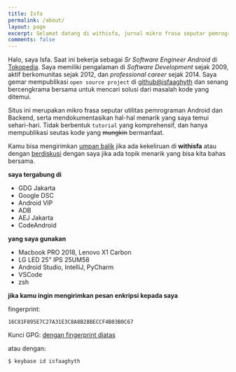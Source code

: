 ```yaml
---
title: Isfa 
permalink: /about/
layout: page
excerpt: Selamat datang di withisfa, jurnal mikro frasa seputar pemrograman Android dan Backend.
comments: false
---
```


Halo, saya Isfa. Saat ini bekerja sebagai _Sr Software Engineer Android_ di [Tokopedia](https://tokopedia.com/). Saya memiliki pengalaman di _Software Development_ sejak 2009, aktif berkomunitas sejak 2012, dan _professional career_ sejak 2014. Saya gemar mempublikasi `open source project` di [github@isfaaghyth](http://github.com/isfaaghyth) dan senang bercengkrama bersama untuk mencari solusi dari masalah kode yang ditemui.

Situs ini merupakan mikro frasa seputar utilitas pemrograman Android dan Backend, serta mendokumentasikan hal-hal menarik yang saya temui sehari-hari. Tidak berbentuk `tutorial` yang komprehensif, dan hanya mempublikasi seutas kode yang <s>mungkin</s> bermanfaat.

Kamu bisa mengirimkan [umpan balik](http://github.com/isfaaghyth/withisfa/issues/new) jika ada kekeliruan di <b>withisfa</b> atau dengan [berdiskusi](https://github.com/isfaaghyth/withisfa/discussions) dengan saya jika ada topik menarik yang bisa kita bahas bersama.

**saya tergabung di**
- GDG Jakarta
- Google DSC
- Android VIP
- ADB
- AEJ Jakarta
- CodeAndroid

**yang saya gunakan**
- Macbook PRO 2018, Lenovo X1 Carbon
- LG LED 25" IPS 25UM58
- Android Studio, IntelliJ, PyCharm
- VSCode
- zsh

**jika kamu ingin mengirimkan pesan enkripsi kepada saya**

fingerprint:
```
16C81F895E7C27A31E3C8A8B28BECCF4B03B0C67
```

Kunci GPG: 
[dengan fingerprint diatas](https://keybase.io/isfaaghyth/pgp_keys.asc?fingerprint=16c81f895e7c27a31e3c8a8b28beccf4b03b0c67)

atau dengan:
```
$ keybase id isfaaghyth
```